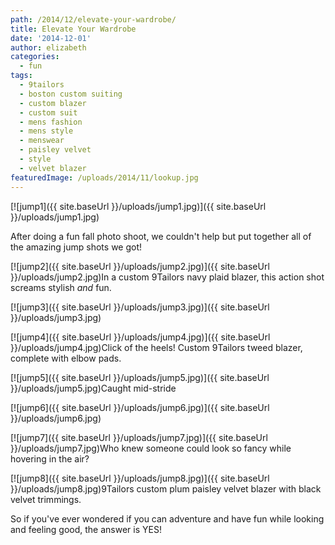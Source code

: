 ```yaml
---
path: /2014/12/elevate-your-wardrobe/
title: Elevate Your Wardrobe
date: '2014-12-01'
author: elizabeth
categories:
  - fun
tags:
  - 9tailors
  - boston custom suiting
  - custom blazer
  - custom suit
  - mens fashion
  - mens style
  - menswear
  - paisley velvet
  - style
  - velvet blazer
featuredImage: /uploads/2014/11/lookup.jpg
---
```


[![jump1]({{ site.baseUrl }}/uploads/jump1.jpg)]({{ site.baseUrl }}/uploads/jump1.jpg)

After doing a fun fall photo shoot, we couldn't help but put together all of the amazing jump shots we got!

[![jump2]({{ site.baseUrl }}/uploads/jump2.jpg)]({{ site.baseUrl }}/uploads/jump2.jpg)In a custom 9Tailors navy plaid blazer, this action shot screams stylish _and_ fun.

[![jump3]({{ site.baseUrl }}/uploads/jump3.jpg)]({{ site.baseUrl }}/uploads/jump3.jpg)

[![jump4]({{ site.baseUrl }}/uploads/jump4.jpg)]({{ site.baseUrl }}/uploads/jump4.jpg)Click of the heels! Custom 9Tailors tweed blazer, complete with elbow pads.

[![jump5]({{ site.baseUrl }}/uploads/jump5.jpg)]({{ site.baseUrl }}/uploads/jump5.jpg)Caught mid-stride

[![jump6]({{ site.baseUrl }}/uploads/jump6.jpg)]({{ site.baseUrl }}/uploads/jump6.jpg)

[![jump7]({{ site.baseUrl }}/uploads/jump7.jpg)]({{ site.baseUrl }}/uploads/jump7.jpg)Who knew someone could look so fancy while hovering in the air?

[![jump8]({{ site.baseUrl }}/uploads/jump8.jpg)]({{ site.baseUrl }}/uploads/jump8.jpg)9Tailors custom plum paisley velvet blazer with black velvet trimmings.

So if you've ever wondered if you can adventure and have fun while looking and feeling good, the answer is YES!